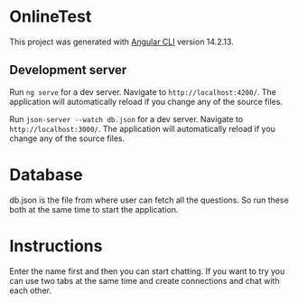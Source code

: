 # OnlineTest

This project was generated with [Angular CLI](https://github.com/angular/angular-cli) version 14.2.13.

## Development server

Run `ng serve` for a dev server. Navigate to `http://localhost:4200/`. The application will automatically reload if you change any of the source files.

Run `json-server --watch db.json` for a dev server. Navigate to `http://localhost:3000/`. The application will automatically reload if you change any of the source files.

# Database

db.json is the file from where user can fetch all the questions. So run these both at the same time to start the application.

# Instructions

Enter the name first and then you can start chatting. If you want to try you can use two tabs at the same time and create connections and chat with each other.